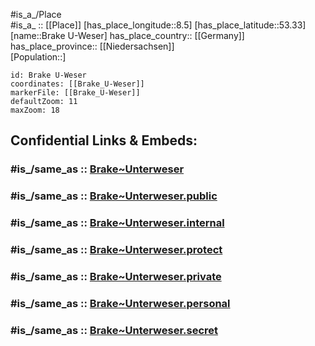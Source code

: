 ﻿---
confidential: public
isDeleted: false
location:
- 53.33
- 8.5
mapmarker: city
mapzoom:
- 7
- 12
SpocWebEntityId: 29310
tags:
- geo/City
type: City
---

#is_a_/Place  
#is_a_ :: [[Place]] 
[has_place_longitude::8.5] 
[has_place_latitude::53.33] 
[name::Brake U-Weser] 
has_place_country:: [[Germany]]  
has_place_province:: [[Niedersachsen]]  
[Population::] 



```leaflet
id: Brake U-Weser
coordinates: [[Brake_U-Weser]] 
markerFile: [[Brake_U-Weser]] 
defaultZoom: 11 
maxZoom: 18
```


## Confidential Links & Embeds: 

### #is_/same_as :: [Brake~Unterweser](/_Standards/Earth/Continent/Europe/Europe~Central/Germany/Germany~West/Niedersachsen/counties~Niedersachsen/Osterholz/cities~Osterholz/Schwanewede/boroughs~Schwanewede/Brake~Unterweser.md) 

### #is_/same_as :: [Brake~Unterweser.public](/_public/Earth/Continent/Europe/Europe~Central/Germany/Germany~West/Niedersachsen/counties~Niedersachsen/Osterholz/cities~Osterholz/Schwanewede/boroughs~Schwanewede/Brake~Unterweser.public.md) 

### #is_/same_as :: [Brake~Unterweser.internal](/_internal/Earth/Continent/Europe/Europe~Central/Germany/Germany~West/Niedersachsen/counties~Niedersachsen/Osterholz/cities~Osterholz/Schwanewede/boroughs~Schwanewede/Brake~Unterweser.internal.md) 

### #is_/same_as :: [Brake~Unterweser.protect](/_protect/Earth/Continent/Europe/Europe~Central/Germany/Germany~West/Niedersachsen/counties~Niedersachsen/Osterholz/cities~Osterholz/Schwanewede/boroughs~Schwanewede/Brake~Unterweser.protect.md) 

### #is_/same_as :: [Brake~Unterweser.private](/_private/Earth/Continent/Europe/Europe~Central/Germany/Germany~West/Niedersachsen/counties~Niedersachsen/Osterholz/cities~Osterholz/Schwanewede/boroughs~Schwanewede/Brake~Unterweser.private.md) 

### #is_/same_as :: [Brake~Unterweser.personal](/_personal/Earth/Continent/Europe/Europe~Central/Germany/Germany~West/Niedersachsen/counties~Niedersachsen/Osterholz/cities~Osterholz/Schwanewede/boroughs~Schwanewede/Brake~Unterweser.personal.md) 

### #is_/same_as :: [Brake~Unterweser.secret](/_secret/Earth/Continent/Europe/Europe~Central/Germany/Germany~West/Niedersachsen/counties~Niedersachsen/Osterholz/cities~Osterholz/Schwanewede/boroughs~Schwanewede/Brake~Unterweser.secret.md)

